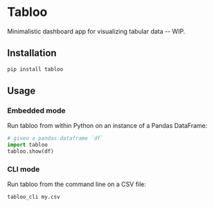 # Tabloo

Minimalistic dashboard app for visualizing tabular data -- WIP.

## Installation

```sh
pip install tabloo
```

## Usage

### Embedded mode

Run tabloo from within Python on an instance of a Pandas DataFrame:

```python
# given a pandas dataframe `df`
import tabloo
tabloo.show(df)
```


### CLI mode

Run tabloo from the command line on a CSV file:

```sh
tabloo_cli my.csv
```